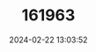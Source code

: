 ---
title: "161963"
category: "Juncus valvatus"
draft: false
date: 2024-02-22 13:03:52
languages:
  French: ["Jonc Faux"]
---